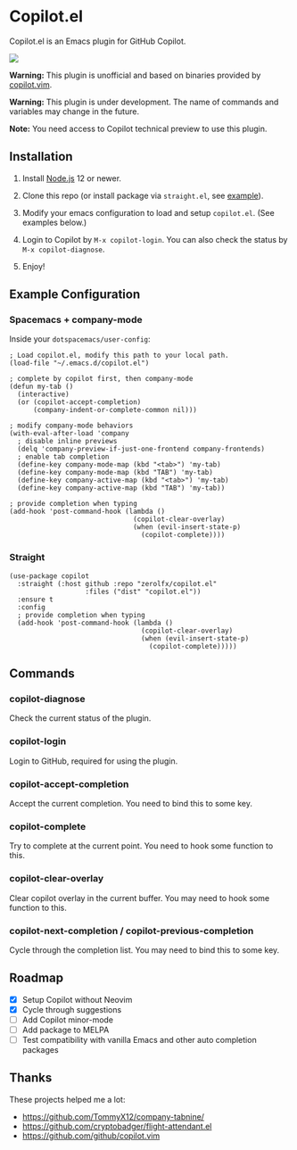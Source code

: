 # Copilot.el

Copilot.el is an Emacs plugin for GitHub Copilot.

![](assets/demo.gif)

**Warning:** This plugin is unofficial and based on binaries provided by [copilot.vim](https://github.com/github/copilot.vim).

**Warning:** This plugin is under development. The name of commands and variables may change in the future.

**Note:** You need access to Copilot technical preview to use this plugin.

## Installation

1. Install [Node.js](https://nodejs.org/en/download/) 12 or newer.

2. Clone this repo (or install package via `straight.el`, see [example](#straight)).

3. Modify your emacs configuration to load and setup `copilot.el`. (See examples below.)

4. Login to Copilot by `M-x copilot-login`. You can also check the status by `M-x copilot-diagnose`.

5. Enjoy!

## Example Configuration

### Spacemacs + company-mode

Inside your `dotspacemacs/user-config`:

```elisp
; Load copilot.el, modify this path to your local path.
(load-file "~/.emacs.d/copilot.el")

; complete by copilot first, then company-mode
(defun my-tab ()
  (interactive)
  (or (copilot-accept-completion)
      (company-indent-or-complete-common nil)))

; modify company-mode behaviors
(with-eval-after-load 'company
  ; disable inline previews
  (delq 'company-preview-if-just-one-frontend company-frontends)
  ; enable tab completion
  (define-key company-mode-map (kbd "<tab>") 'my-tab)
  (define-key company-mode-map (kbd "TAB") 'my-tab)
  (define-key company-active-map (kbd "<tab>") 'my-tab)
  (define-key company-active-map (kbd "TAB") 'my-tab))

; provide completion when typing
(add-hook 'post-command-hook (lambda ()
                               (copilot-clear-overlay)
                               (when (evil-insert-state-p)
                                 (copilot-complete))))
```

### Straight

```elisp
(use-package copilot
  :straight (:host github :repo "zerolfx/copilot.el"
                   :files ("dist" "copilot.el"))
  :ensure t
  :config
  ; provide completion when typing
  (add-hook 'post-command-hook (lambda ()
                                 (copilot-clear-overlay)
                                 (when (evil-insert-state-p)
                                   (copilot-complete)))))
```

## Commands

### copilot-diagnose

Check the current status of the plugin.

### copilot-login

Login to GitHub, required for using the plugin.

### copilot-accept-completion

Accept the current completion. You need to bind this to some key.

### copilot-complete

Try to complete at the current point. You need to hook some function to this.

### copilot-clear-overlay

Clear copilot overlay in the current buffer. You may need to hook some function to this.

### copilot-next-completion / copilot-previous-completion

Cycle through the completion list. You may need to bind this to some key.


## Roadmap

+ [x] Setup Copilot without Neovim
+ [x] Cycle through suggestions
+ [ ] Add Copilot minor-mode
+ [ ] Add package to MELPA
+ [ ] Test compatibility with vanilla Emacs and other auto completion packages

## Thanks

These projects helped me a lot:

+ https://github.com/TommyX12/company-tabnine/
+ https://github.com/cryptobadger/flight-attendant.el
+ https://github.com/github/copilot.vim
